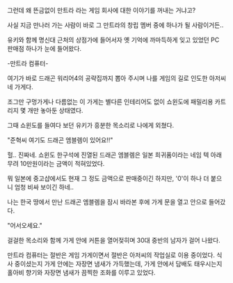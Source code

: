 그런데 왜 뜬금없이 만트라 라는 게임 회사에 대한 이야기를 꺼내는 거냐고?

사실 지금 만나러 가는 사람이 바로 그 만트라의 창립 멤버 중에 하나가 될 사람이거든..

유키와 함께 명신대 근처의 상점가에 들어서자 옛 기억에 까마득하게 잊고 있었던 PC 판매점 하나가 눈에 들어왔다.

-만트라 컴퓨터-

여기가 바로 드래곤 워리어4의 공략집까지 뽑아 주시며 나를 게임의 길로 인도한 아저씨네 가게다.

조그만 구멍가게나 다름없는 이 가게는 별다른 인테리어도 없이 쇼윈도에 패밀리용 카트리지 몇 개만 놓아둔 상태였다.

그때 쇼윈도를 들여다 보던 유키가 흥분한 목소리로 나에게 외쳤다.

"준혁씨 여기도 드래곤 엠블렘이 있어요!!"

헐.. 진짜네. 쇼윈도 한구석에 진열된 드래곤 엠블렘은 일본 희귀품이라는 네임 텍 아래 무려 10만원이라는 금액이 적혀있었다.

뭐 일본에 중고샵에서도 현재 그 정도 금액으로 판매중이긴 하지만, '0'이 하나 더 붙으니 엄청 비싸 보이긴 하네..

나는 한국 땅에서 만난 드래곤 엠블렘을 잠시 바라본 후에 가게 문을 열고 안으로 들어갔다.

"어서오세요."

걸걸한 목소리와 함께 가게 안에 커튼을 열어젖히며 30대 중반의 남자가 걸어 나왔다.

만트라 컴퓨터는 절반은 게임 가게이면서 절반은 아저씨의 작업실로 이용 중이었다. 식사 중이셨는지 가게 안에는 자장면 냄새가 가득했는데, 가게 안에서 담배도 태우시는지 홀아비 향기와 자장면 냄새가 끔찍한 조화를 이루고 있었다.
